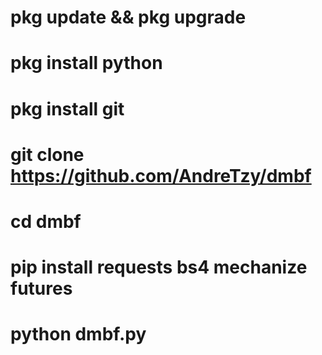 # pkg update && pkg upgrade
# pkg install python
# pkg install git
# git clone https://github.com/AndreTzy/dmbf
# cd dmbf
# pip install requests bs4 mechanize futures
# python dmbf.py
